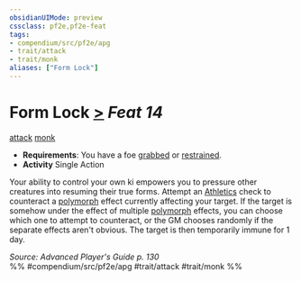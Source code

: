 ```yaml
---
obsidianUIMode: preview
cssclass: pf2e,pf2e-feat
tags:
- compendium/src/pf2e/apg
- trait/attack
- trait/monk
aliases: ["Form Lock"]
---
```

# Form Lock  [>](/rules/core-rulebook/chapter-9-playing-the-game.md#Actions "Single Action") *Feat 14*  
[attack](/rules/traits/attack.md)  [monk](/rules/traits/monk.md)  

- **Requirements**: You have a foe [grabbed](/rules/conditions.md#Grabbed) or [restrained](/rules/conditions.md#Restrained).
- **Activity** Single Action

Your ability to control your own ki empowers you to pressure other creatures into resuming their true forms. Attempt an [Athletics](/compendium/skills.md#Athletics) check to counteract a [polymorph](/rules/traits/polymorph.md) effect currently affecting your target. If the target is somehow under the effect of multiple [polymorph](/rules/traits/polymorph.md) effects, you can choose which one to attempt to counteract, or the GM chooses randomly if the separate effects aren't obvious. The target is then temporarily immune for 1 day.

*Source: Advanced Player's Guide p. 130*  
%% #compendium/src/pf2e/apg #trait/attack #trait/monk %%